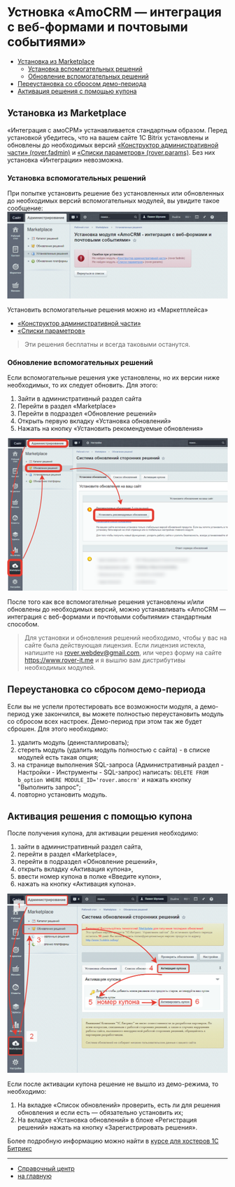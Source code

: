 # Устновка «AmoCRM — интеграция с веб-формами и почтовыми событиями»
* [Установка из Marketplace](#Установка-из-marketplace)
    * [Установка вспомогательных решений](#Установка-вспомогательных-решений)
    * [Обновление вспомогательных решений](#Обновление-вспомогательных-решений)
* [Переустановка со сбросом демо-периода](#Переустановка-со-сбросом-демо-периода)
* [Активация решения с помощью купона](#Активация-решения-с-помощью-купона)

## Установка из Marketplace
«Интеграция с амоСРМ» устанавливается стандартным образом. Перед установкой убедитесь, что на вашем сайте 1С Bitrix установлены и обновлены до необходимых версий [«Конструктор административной части» (rover.fadmin)](https://github.com/pavelshulaev/fadmin) и [«Списки параметров» (rover.params)](https://github.com/pavelshulaev/params). Без них установка «Интеграции» невозможна.

### Установка вспомогательных решений
При попытке установить решение без установленных или обновленных до необходимых версий вспомогательных модулей, вы увидите такое сообщение:
![Не установлены модули](./install/no-modules.png)

Установить вспомогательные решения можно из «Маркетплейса»
* [«Конструктор административной части»](https://marketplace.1c-bitrix.ru/solutions/rover.fadmin/)
* [«Списки параметров»](https://marketplace.1c-bitrix.ru/solutions/rover.params/)

> Эти решения бесплатны и всегда таковыми останутся.

### Обновление вспомогательных решений
Если вспомогательные решения уже установлены, но их версии ниже необходимых, то их следует обновить. Для этого:
1. Зайти в административный раздел сайта
2. Перейти в раздел «Marketplace»
3. Перейти в подраздел «Обновление решений»
4. Открыть первую вкладку «Установка обновлений»
5. Нажать на кнопку «Установить рекомендуемые обновления»

![Обновление решений](./install/update.png)

После того как все вспомогателные решения установлены и/или обновлены до необходимых версий, можно устанавливать «AmoCRM — интеграция с веб-формами и почтовыми событиями» стандартным способом.

> Для установки и обновления решений необходимо, чтобы у вас на сайте была действующая лицензия. Если лицензия истекла, напишите на rover.webdev@gmail.com, или через форму на сайте https://www.rover-it.me и я вышлю вам дистрибутивы необходимых модулей.

## Переустановка со сбросом демо-периода
Если вы не успели протестировать все возможности модуля, а демо-период уже закончился, вы можете полностью переустановить модуль со сбросом всех настроек. Демо-период при этом так же будет сброшен. Для этого необходимо:
1. удалить модуль (деинсталлировать);
2. стереть модуль (удалить модуль полностью с сайта) - в списке модулей есть такая опция;
3. на странице выполнения SQL-запроса (Административный раздел - Настройки - Инструменты - SQL-запрос) написать: `DELETE FROM b_option WHERE MODULE_ID='rover.amocrm'` и нажать кнопку "Выполнить запрос";
4. повторно  установить модуль.

## Активация решения с помощью купона
После получения купона, для активации решения необходимо:
1) зайти в административный раздел сайта,
2) перейти в раздел «Marketplace»,
3) перейти в подраздел «Обновление решений»,
4) открыть вкладку «Активация купона»,
5) ввести номер купона в полке «Введите купон»,
6) нажать на кнопку «Активация купона».

![Активация](./install/activate-1.png)

Если после активации купона решение не вышло из демо-режима, то необходимо:
1) На вкладке «Список обновлений» проверить, есть ли для решения обновления и если есть &mdash; обязательно установить их;
2) На вкладке «Установка обновлений» в блоке «Регистрация решений» нажать на кнопку «Зарегистрировать решения». 

Более подробную информацию можно найти в [курсе для хостеров 1С Битрикс](https://dev.1c-bitrix.ru/learning/course/?COURSE_ID=32&LESSON_ID=3182)

---
* [Справочный центр](../help.md)
* [на главную](../README.MD)